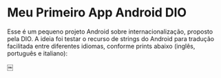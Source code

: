 # Meu Primeiro App Android DIO

Esse é um pequeno projeto Android sobre internacionalização, proposto pela DIO. A ideia foi testar o recurso de strings do Android para tradução facilitada entre diferentes idiomas, conforme prints abaixo (inglês, português e italiano):

￼